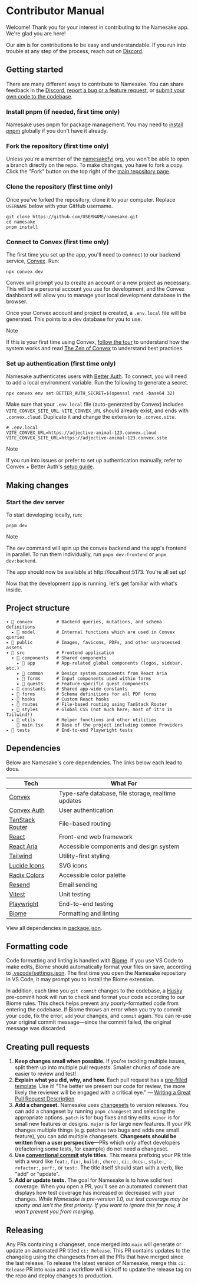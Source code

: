# Contributor Manual

Welcome! Thank you for your interest in contributing to the Namesake app. We're glad you are here!

Our aim is for contributions to be easy and understandable. If you run into trouble at any step of the process, reach out on [Discord](https://namesake.fyi/chat).

## Getting started

There are many different ways to contribute to Namesake. You can share feedback in the [Discord](https://namesake.fyi), [report a bug or a feature request](https://github.com/namesakefyi/namesake/issues), or [submit your own code to the codebase](https://github.com/namesakefyi/namesake/pulls).

### Install pnpm (if needed, first time only)

Namesake uses pnpm for package management. You may need to [install pnpm](https://pnpm.io/installation) globally if you don't have it already.

### Fork the repository (first time only)

Unless you're a member of the [namesakefyi](https://github.com/namesakefyi) org, you won't be able to open a branch directly on the repo. To make changes, you have to fork a copy. Click the "Fork" button on the top right of the [main repository page](https://github.com/namesakefyi/namesake/).

### Clone the repository (first time only)

Once you've forked the repository, clone it to your computer. Replace `USERNAME` below with your GitHub username.

```shell
git clone https://github.com/USERNAME/namesake.git
cd namesake
pnpm install
```

### Connect to Convex (first time only)

The first time you set up the app, you'll need to connect to our backend service, [Convex](https://www.convex.dev/). Run:

```shell
npx convex dev
```

Convex will prompt you to create an account or a new project as necessary. This will be a personal account you use for development, and the Convex dashboard will allow you to manage your local development database in the browser.

Once your Convex account and project is created, a `.env.local` file will be generated. This points to a dev database for you to use.

> [!NOTE]
> If this is your first time using Convex, [follow the tour](https://docs.convex.dev/get-started) to understand how the system works and read [The Zen of Convex](https://docs.convex.dev/zen) to understand best practices.

### Set up authentication (first time only)

Namesake authenticates users with [Better Auth](https://convex-better-auth.netlify.app/). To connect, you will need to add a local environment variable. Run the following to generate a secret. 

```shell
npx convex env set BETTER_AUTH_SECRET=$(openssl rand -base64 32)
```

Make sure that your `.env.local` file (auto-generated by Convex) includes `VITE_CONVEX_SITE_URL`. `VITE_CONVEX_URL` should already exist, and ends with `.convex.cloud`. Duplicate it and change the extension to `.convex.site`.

```shell
# .env.local
VITE_CONVEX_URL=https://adjective-animal-123.convex.cloud
VITE_CONVEX_SITE_URL=https://adjective-animal-123.convex.site
```

> [!NOTE]
> If you run into issues or prefer to set up authentication manually, refer to Convex + Better Auth's [setup guide](https://convex-better-auth.netlify.app/#installation).

## Making changes

### Start the dev server

To start developing locally, run:

```shell
pnpm dev
```

> [!NOTE]
> The `dev` command will spin up the convex backend and the app's frontend in parallel. To run them individually, run `pnpm dev:frontend` or `pnpm dev:backend`.

The app should now be available at http://localhost:5173. You're all set up!

Now that the development app is running, let's get familiar with what's inside.

## Project structure

```shell
▾ 📂 convex         # Backend queries, mutations, and schema definitions
  ▸ 📂 model        # Internal functions which are used in Convex queries
▸ 📂 public         # Images, favicons, PDFs, and other unprocessed assets
▾ 📂 src            # Frontend application
  ▾ 📂 components   # Shared components
    ▸ 📂 app        # App-related global components (logos, sidebar, etc.)
    ▸ 📂 common     # Design system components from React Aria
    ▸ 📂 forms      # Input components used within forms
    ▸ 📂 quests     # Feature-specific quest components
  ▸ 📂 constants    # Shared app-wide constants
  ▸ 📂 forms        # Schema definitions for all PDF forms
  ▸ 📂 hooks        # Custom React hooks  
  ▸ 📂 routes       # File-based routing using TanStack Router
  ▸ 📂 styles       # Global CSS (not much here; most of it's in Tailwind!)
  ▸ 📂 utils        # Helper functions and other utilities
    📄 main.tsx     # Base of the project including common Providers
▸ 📂 tests          # End-to-end Playwright tests
```

## Dependencies

Below are Namesake's core dependencies. The links below each lead to docs.

| Tech                                                                                | What For                                           |
| ----------------------------------------------------------------------------------- | -------------------------------------------------- |
| [Convex](https://docs.convex.dev/)                                                  | Type-safe database, file storage, realtime updates |
| [Convex Auth](https://labs.convex.dev/auth)                                         | User authentication                                |
| [TanStack Router](https://tanstack.com/router/latest/docs/framework/react/overview) | File-based routing                                 |
| [React](https://react.dev/reference/react)                                          | Front-end web framework                            |
| [React Aria](https://react-spectrum.adobe.com/react-aria)                           | Accessible components and design system            |
| [Tailwind](https://tailwindcss.com/docs)                                            | Utility-first styling                              |
| [Lucide Icons](https://lucide.dev/icons/)                                           | SVG icons                                          |
| [Radix Colors](https://www.radix-ui.com/colors)                                     | Accessible color palette                           |
| [Resend](https://resend.com/docs)                                                   | Email sending                                      |
| [Vitest](https://vitest.dev/guide/)                                                 | Unit testing                                       |
| [Playwright](https://playwright.dev/docs)                                           | End-to-end testing                                 |
| [Biome](https://biomejs.dev/)                                                       | Formatting and linting                             |

View all dependencies in [package.json](/package.json).

## Formatting code

Code formatting and linting is handled with [Biome](https://biomejs.dev/). If you use VS Code to make edits, Biome should automatically format your files on save, according to [.vscode/settings.json](https://github.com/namesakefyi/namesake/blob/main/.vscode/settings.json). The first time you open the Namesake repository in VS Code, it may prompt you to install the Biome extension.

In addition, each time you `git commit` changes to the codebase, a [Husky](https://typicode.github.io/husky/) pre-commit hook will run to check and format your code according to our Biome rules. This check helps prevent any poorly-formatted code from entering the codebase. If Biome throws an error when you try to commit your code, fix the error, `add` your changes, and `commit` again. You can re-use your original commit message—since the commit failed, the original message was discarded.

## Creating pull requests

1. **Keep changes small when possible.** If you're tackling multiple issues, split them up into multiple pull requests. Smaller chunks of code are easier to review and test!
2. **Explain what you did, why, and how.** Each pull request has a [pre-filled template](https://github.com/namesakefyi/namesake/blob/main/.github/pull_request_template.md?plain=1). Use it! "The better we present our code for review, the more likely the reviewer will be engaged with a critical eye." — [Writing a Great Pull Request Description](https://www.pullrequest.com/blog/writing-a-great-pull-request-description/)
3. **Add a changeset.** Namesake uses [changesets](https://github.com/changesets/changesets) to version releases. You can add a changeset by running `pnpm changeset` and selecting the appropriate options. `patch` is for bug fixes and tiny edits. `minor` is for small new features or designs. `major` is for large new features. If your PR changes multiple things (e.g. patches two bugs and adds one small feature), you can add multiple changesets. **Changesets should be written from a user perspective**—PRs which only affect developers (refactoring some tests, for example) do not need a changeset.
4. **Use [conventional commit](https://www.conventionalcommits.org/en/v1.0.0/) style titles.** This means prefixing your PR title with a word like `feat:`, `fix:`, `build:`, `chore:`, `ci:`, `docs:`, `style:`, `refactor:`, `perf:`, or `test:`. The title itself should start with a verb, like "add" or "update".
5. **Add or update tests.** The goal for Namesake is to have solid test coverage. When you open a PR, you'll see an automated comment that displays how test coverage has increased or decreased with your changes. _While Namesake is pre-version 1.0, our test coverage may be spotty and isn't the first priority. If you want to ignore this for now, it won't prevent you from merging._

## Releasing

Any PRs containing a changeset, once merged into `main` will generate or update an automated PR titled `ci: Release`. This PR contains updates to the changelog using the changesets from all the PRs that have merged since the last release. To release the latest version of Namesake, merge this `ci: Release` PR into `main` and a workflow will kickoff to update the release tag on the repo and deploy changes to production.
